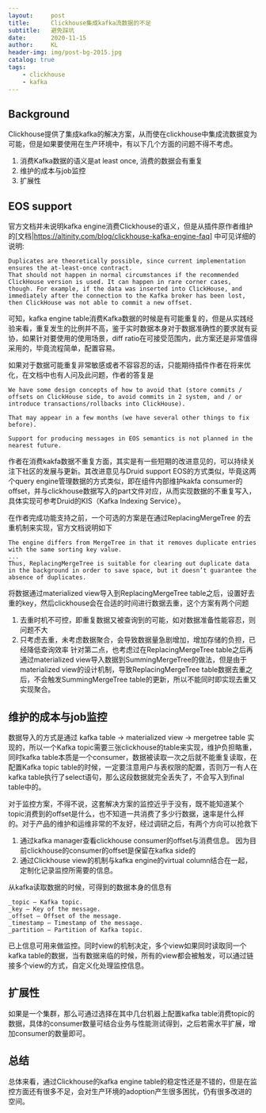 ```yaml
---
layout:     post 
title:      Clickhouse集成kafka流数据的不足
subtitle:   避免踩坑
date:       2020-11-15             
author:     KL                  
header-img: img/post-bg-2015.jpg    
catalog: true                      
tags:                            
    - clickhouse
    - kafka
---
```


## Background
Clickhouse提供了集成kafka的解决方案，从而使在clickhouse中集成流数据变为可能，但是如果要使用在生产环境中，有以下几个方面的问题不得不考虑。
1. 消费Kafka数据的语义是at least once, 消费的数据会有重复
2. 维护的成本与job监控
3. 扩展性

## EOS support
官方文档并未说明kafka engine消费Clickhouse的语义，但是从插件原作者维护的[文档|https://altinity.com/blog/clickhouse-kafka-engine-faq] 中可见详细的说明:
```
Duplicates are theoretically possible, since current implementation ensures the at-least-once contract.
That should not happen in normal circumstances if the recommended ClickHouse version is used. It can happen in rare corner cases, though. For example, if the data was inserted into ClickHouse, and immediately after the connection to the Kafka broker has been lost, then ClickHouse was not able to commit a new offset.
```
可知，kafka engine table消费Kafka数据的时候是有可能重复的，但是从实践经验来看，重复发生的比例并不高，鉴于实时数据本身对于数据准确性的要求就有妥协，如果针对要使用的使用场景，diff ratio在可接受范围内，此方案还是非常值得采用的，毕竟流程简单，配置容易。

如果对于数据可能重复非常敏感或者不容容忍的话，只能期待插件作者在将来优化，在文档中也有人问及此问题，作者的答复是
```
We have some design concepts of how to avoid that (store commits / offsets on ClickHouse side, to avoid commits in 2 system, and / or introduce transactions/rollbacks into ClickHouse).

That may appear in a few months (we have several other things to fix before).

Support for producing messages in EOS semantics is not planned in the nearest future.
```
作者在消费kakfa数据不重复方面，其实是有一些短期的改进意见的，可以持续关注下社区的发展与更新。其改进意见与Druid support EOS的方式类似，毕竟这两个query engine管理数据的方式类似，即在组件内部维护kakfa consumer的offset，并与clickhouse数据写入的part文件对应，从而实现数据的不重复写入，具体实现可参考Druid的KIS（Kafka Indexing Service）。

在作者完成功能支持之前，一个可选的方案是在通过ReplacingMergeTree 的去重机制来实现，官方文档说明如下
```
The engine differs from MergeTree in that it removes duplicate entries with the same sorting key value.
...
Thus, ReplacingMergeTree is suitable for clearing out duplicate data in the background in order to save space, but it doesn’t guarantee the absence of duplicates.

```
将数据通过materialized view导入到ReplacingMergeTree table之后，设置好去重的key，然后clickhouse会在合适的时间进行数据去重，这个方案有两个问题
1. 去重时机不可控，即重复数据又被查询到的可能，如对数据准备性能容忍，则问题不大
2. 只考虑去重，未考虑数据聚合，会导致数据量急剧增加，增加存储的负担，已经降低查询效率
针对第二点，也考虑过在ReplacingMergeTree table之后再通过materialized view导入数据到SummingMergeTree的做法，但是由于materialized view的设计机制，导致ReplacingMergeTree table数据去重之后，不会触发SummingMergeTree table的更新，所以不能同时即实现去重又实现聚合。

## 维护的成本与job监控
数据导入的方式是通过
kafka table -> materialized view -> mergetree table
实现的，所以一个Kafka topic需要三张clickhouse的table来实现，维护负担略重，同时kafka table本质是一个consumer，数据被读取一次之后就不能重复读取，在配置Kafka topic table的时候，一定要注意用户与表权限的配置，否则万一有人在kafka table执行了select语句，那么这段数据就完全丢失了，不会写入到final table中的。

对于监控方案，不得不说，这套解决方案的监控近乎于没有，既不能知道某个topic消费到的offset是什么，也不知道一共消费了多少行数据，速率是什么样的。对于产品的维护和运维非常的不友好，经过调研之后，有两个方向可以抢救下
1. 通过kafka manager查看clickhouse consumer的offset与消费信息。 因为目前clickhouse的consumer的offset是保留在kafka side的
2. 通过Clickhouse view的机制与kafka engine的virtual column结合在一起，定制化记录监控所需要的信息。

从kafka读取数据的时候，可得到的数据本身的信息有
```
_topic — Kafka topic.
_key — Key of the message.
_offset — Offset of the message.
_timestamp — Timestamp of the message.
_partition — Partition of Kafka topic.

```
已上信息可用来做监控。同时view的机制决定，多个view如果同时读取同一个kafka table的数据，当有数据来临的时候，所有的view都会被触发，可以通过链接多个view的方式，自定义化处理监控信息。

## 扩展性
如果是一个集群，那么可通过选择在其中几台机器上配置kafka table消费topic的数据，具体的consumer数量可结合业务与性能测试得到，之后若需水平扩展，增加consumer的数量即可。

## 总结
总体来看，通过Clickhouse的kafka engine table的稳定性还是不错的，但是在监控方面还有很多不足，会对生产环境的adoption产生很多困扰，仍有很多改进的空间。

